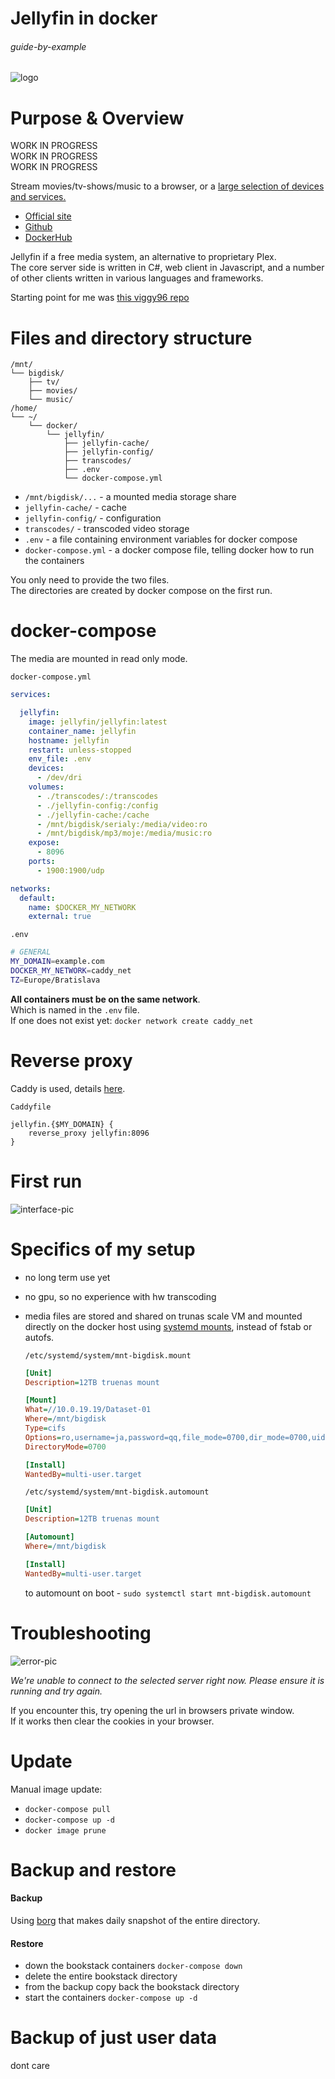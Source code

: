 # Jellyfin in docker

###### guide-by-example

![logo](https://i.imgur.com/gSyMEvD.png)

# Purpose & Overview

WORK IN PROGRESS<br>
WORK IN PROGRESS<br>
WORK IN PROGRESS<br>

Stream movies/tv-shows/music to a browser, or a [large selection of devices and services.](https://jellyfin.org/clients/) 

* [Official site](https://jellyfin.org/)
* [Github](https://github.com/jellyfin/jellyfin)
* [DockerHub](https://hub.docker.com/r/jellyfin/jellyfin/)

Jellyfin if a free media system, an alternative to proprietary Plex.<br>
The core server side is written in C#, web client in Javascript,
and a number of other clients written in various languages and frameworks.

Starting point for me was [this viggy96 repo](https://github.com/viggy96/container_config)

# Files and directory structure

```
/mnt/
└── bigdisk/
    ├── tv/
    ├── movies/
    └── music/
/home/
└── ~/
    └── docker/
        └── jellyfin/
            ├── jellyfin-cache/
            ├── jellyfin-config/
            ├── transcodes/
            ├── .env
            └── docker-compose.yml
```

* `/mnt/bigdisk/...` - a mounted media storage share
* `jellyfin-cache/` - cache 
* `jellyfin-config/` - configuration 
* `transcodes/` - transcoded video storage
* `.env` - a file containing environment variables for docker compose
* `docker-compose.yml` - a docker compose file, telling docker how to run the containers

You only need to provide the two files.</br>
The directories are created by docker compose on the first run.

# docker-compose

The media are mounted in read only mode.

`docker-compose.yml`
```yml
services:

  jellyfin:
    image: jellyfin/jellyfin:latest
    container_name: jellyfin
    hostname: jellyfin
    restart: unless-stopped
    env_file: .env
    devices:
      - /dev/dri
    volumes:
      - ./transcodes/:/transcodes
      - ./jellyfin-config:/config
      - ./jellyfin-cache:/cache
      - /mnt/bigdisk/serialy:/media/video:ro
      - /mnt/bigdisk/mp3/moje:/media/music:ro
    expose:
      - 8096
    ports:
      - 1900:1900/udp

networks:
  default:
    name: $DOCKER_MY_NETWORK
    external: true
```

`.env`
```bash
# GENERAL
MY_DOMAIN=example.com
DOCKER_MY_NETWORK=caddy_net
TZ=Europe/Bratislava
```

**All containers must be on the same network**.</br>
Which is named in the `.env` file.</br>
If one does not exist yet: `docker network create caddy_net`

# Reverse proxy

Caddy is used, details
[here](https://github.com/DoTheEvo/selfhosted-apps-docker/tree/master/caddy_v2).</br>

`Caddyfile`
```
jellyfin.{$MY_DOMAIN} {
    reverse_proxy jellyfin:8096
}
```

# First run


![interface-pic](https://i.imgur.com/pZMi6bb.png)


# Specifics of my setup

* no long term use yet
* no gpu, so no experience with hw transcoding
* media files are stored and shared on trunas scale VM
 and mounted directly on the docker host using [systemd mounts](https://forum.manjaro.org/t/root-tip-systemd-mount-unit-samples/1191),
 instead of fstab or autofs.

  `/etc/systemd/system/mnt-bigdisk.mount`
  ```ini
  [Unit]
  Description=12TB truenas mount

  [Mount]
  What=//10.0.19.19/Dataset-01
  Where=/mnt/bigdisk
  Type=cifs
  Options=ro,username=ja,password=qq,file_mode=0700,dir_mode=0700,uid=1000
  DirectoryMode=0700

  [Install]
  WantedBy=multi-user.target
  ```

  `/etc/systemd/system/mnt-bigdisk.automount`
  ```ini
  [Unit]
  Description=12TB truenas mount

  [Automount]
  Where=/mnt/bigdisk

  [Install]
  WantedBy=multi-user.target
  ```

  to automount on boot - `sudo systemctl start mnt-bigdisk.automount`

# Troubleshooting


![error-pic](https://i.imgur.com/KQhmZTQ.png)

*We're unable to connect to the selected server right now. Please ensure it is running and try again.*

If you encounter this, try opening the url in browsers private window.<br>
If it works then clear the cookies in your browser.


# Update

Manual image update:

- `docker-compose pull`</br>
- `docker-compose up -d`</br>
- `docker image prune`

# Backup and restore

#### Backup

Using [borg](https://github.com/DoTheEvo/selfhosted-apps-docker/tree/master/borg_backup)
that makes daily snapshot of the entire directory.
  
#### Restore

* down the bookstack containers `docker-compose down`</br>
* delete the entire bookstack directory</br>
* from the backup copy back the bookstack directory</br>
* start the containers `docker-compose up -d`

# Backup of just user data

dont care
